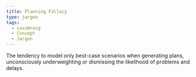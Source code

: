 ```yaml
---
title: Planning Fallacy
type: jargon
tags:
  - LessWrong
  - Concept
  - Jargon
---
```




The tendency to model only best-case scenarios when generating plans, unconsciously underweighting or dismissing the likelihood of problems and delays.  
 